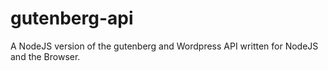 # gutenberg-api
A NodeJS version of the gutenberg and Wordpress API written for NodeJS and the Browser.
